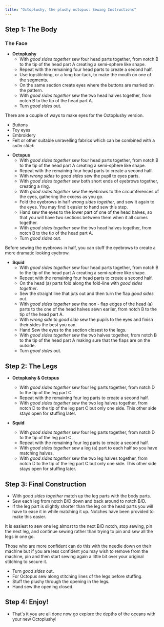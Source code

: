 ```yaml
---
title: "Octoplushy, the plushy octopus: Sewing Instructions"
---
```


## Step 1: The Body

### The Face

- **Octoplushy**
  - With _good sides together_ sew four head parts together, from notch B to the tip of the head part A creating a semi-sphere like shape.
  - Repeat with the remaining four head parts to create a second half.
  - Use topstitching, or a long bar-tack, to make the mouth on one of the segments.
  - On the same section create eyes where the buttons are marked on the pattern.
  - With _good sides together_ sew the two head halves together, from notch B to the tip of the head part A.
  - Turn _good sides_ out.

<Note>

There are a couple of ways to make eyes for the Octoplushy version.
- Buttons
- Toy eyes
- Embroidery
- Felt or other suitable unravelling fabrics which can be combined with a _satin stitch_

</Note>

- **Octopus**
  - With _good sides together_ sew four head parts together, from notch B to the tip of the head part A creating a semi-sphere like shape.
  - Repeat with the remaining four head parts to create a second half.
  - With _wrong sides_ to _good sides_ sew the pupil to eyes parts. 
  - With _good sides together_ sew both short ends of eyebrows together, creating a ring. 
  - With _good sides together_ sew the eyebrows to the circumferences of the eyes, gathering the excess as you go.
  - Fold the eyebrows in half _wrong sides together_, and sew it again to the eyes. You may find it easier to hand sew this step.  
  - Hand sew the eyes to the lower part of one of the head halves, so that you will have two sections between them when it all comes together.
  - With _good sides together_ sew the two head halves together, from notch B to the tip of the head part A.
  - Turn _good sides_ out.

<Note>

Before sewing the eyebrows in half, you can stuff the eyebrows to create a more dramatic looking eyebrow.

</Note>

- **Squid**
  - With _good sides together_ sew four head parts together, from notch B to the tip of the head part A creating a semi-sphere like shape.
  - Repeat with the remaining four head parts to create a second half.
  - On the head (a) parts fold along the fold-line with _good sides together_.
  - Sew the straight line that juts out and then turn the flap _good sides_ out. 
  - With _good sides together_ sew the non - flap edges of the head (a) parts to the one of the head halves sewn earlier, from notch B to the tip of the head part A.
  - With _wrong side_ to _good side_ sew the pupils to the eyes and finish their sides the best you can.
  - Hand Sew the eyes to the section closest to the legs.
  - With _good sides together_ sew the two halves together, from notch B to the tip of the head part A making sure that the flaps are on the outside.
  - Turn _good sides_ out.

## Step 2: The Legs

- **Octoplushy & Octopus**
  - With _good sides together_ sew four leg parts together, from notch D to the tip of the leg part C.
  - Repeat with the remaining four leg parts to create a second half.
  - With _good sides together_ sew the two leg halves together, from notch D to the tip of the leg part C but only one side. This other side stays open for
stuffing later. 

- **Squid**
  - With _good sides together_ sew four leg parts together, from notch D to the tip of the leg part C.
  - Repeat with the remaining four leg parts to create a second half. 
  - With _good sides together_ sew a leg (a) part to each half so you have matching halves.
  - With _good sides together_ sew the two leg halves together, from notch D to the tip of the leg part C but only one side. This other side stays open for
stuffing later. 

## Step 3: Final Construction

- With _good sides together_ match up the leg parts with the body parts. 
- Sew each leg from notch B/D down and back around to notch B/D. 
- If the leg part is slightly shorter than the leg on the head parts you will have to ease it in while matching it up. Notches have been provided to make this easier.

<Tip>

It is easiest to sew one leg almost to the next B/D notch, stop sewing, pin the next leg, and continue sewing rather than trying to pin and sew all the legs in one go. 

Those who are more confident can do this with the needle down on their machine but if you are less confident you may wish to remove from the machine, pin and then start sewing again a little bit over your original stitching to secure it.
  
</Tip>

- Turn _good sides_ out.
- For Octopus sew along stitching lines of the legs before stuffing.
- Stuff the plushy through the opening in the legs.
- Hand sew the opening closed.

## Step 4: Enjoy!

- That's it you are all done now go explore the depths of the oceans with your new Octoplushy!

